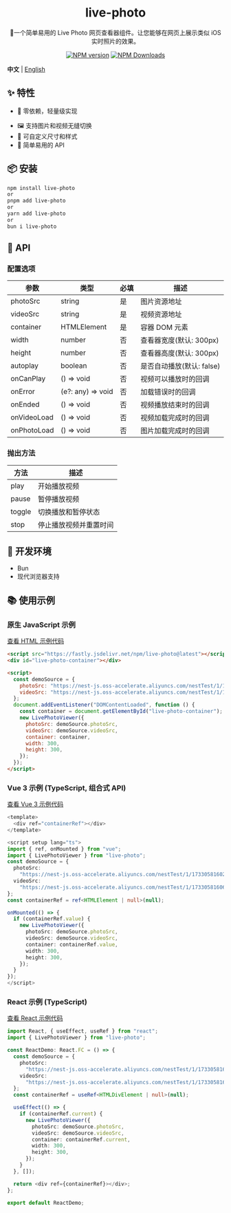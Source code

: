 <h1 align="center">live-photo</h1>
<p align="center">🚀一个简单易用的 Live Photo 网页查看器组件。让您能够在网页上展示类似 iOS 实时照片的效果。 </p>

<p align="center">
<a href="https://www.npmjs.com/package/live-photo" target="__blank"><img src="https://img.shields.io/npm/v/live-photo?color=a1b858&label=" alt="NPM version"></a>
<a href="https://www.npmjs.com/package/live-photo" target="__blank"><img alt="NPM Downloads" src="https://img.shields.io/npm/dm/live-photo?color=50a36f&label="></a>
</p>

**中文** | [English](./README.md)

## ✨ 特性

- 🎯 零依赖，轻量级实现
<!-- - 📱 支持移动端和桌面端 -->
- 🖼️ 支持图片和视频无缝切换
- 🎨 可自定义尺寸和样式
- 🚀 简单易用的 API

## 📦 安装

```bash
npm install live-photo
or
pnpm add live-photo
or
yarn add live-photo
or
bun i live-photo
```

## 📖 API

### 配置选项

| 参数      | 类型        | 必填 | 描述                    |
| --------- | ----------- | ---- | ----------------------- |
| photoSrc  | string      | 是   | 图片资源地址            |
| videoSrc  | string      | 是   | 视频资源地址            |
| container | HTMLElement | 是   | 容器 DOM 元素           |
| width     | number      | 否   | 查看器宽度(默认: 300px) |
| height    | number      | 否   | 查看器高度(默认: 300px) |
| autoplay  | boolean     | 否   | 是否自动播放(默认: false) |
| onCanPlay | () => void  | 否   | 视频可以播放时的回调    |
| onError   | (e?: any) => void | 否 | 加载错误时的回调        |
| onEnded   | () => void  | 否   | 视频播放结束时的回调    |
| onVideoLoad | () => void | 否  | 视频加载完成时的回调    |
| onPhotoLoad | () => void | 否  | 图片加载完成时的回调    |

### 抛出方法

| 方法   | 描述                     |
| ------ | ------------------------ |
| play   | 开始播放视频             |
| pause  | 暂停播放视频             |
| toggle | 切换播放和暂停状态       |
| stop   | 停止播放视频并重置时间   |

## 🔧 开发环境

- Bun
- 现代浏览器支持

## 📚 使用示例

### 原生 JavaScript 示例

[查看 HTML 示例代码](./demo/html-demo.html)

```html
<script src="https://fastly.jsdelivr.net/npm/live-photo@latest"></script>
<div id="live-photo-container"></div>

<script>
  const demoSource = {
    photoSrc: "https://nest-js.oss-accelerate.aliyuncs.com/nestTest/1/1733058160256.JPEG",
    videoSrc: "https://nest-js.oss-accelerate.aliyuncs.com/nestTest/1/1733058160657.MOV",
  };
  document.addEventListener("DOMContentLoaded", function () {
    const container = document.getElementById("live-photo-container");
    new LivePhotoViewer({
      photoSrc: demoSource.photoSrc,
      videoSrc: demoSource.videoSrc,
      container: container,
      width: 300,
      height: 300,
    });
  });
</script>
```

### Vue 3 示例 (TypeScript, 组合式 API)

[查看 Vue 3 示例代码](./demo/vue3-demo.html)

```typescript
<template>
  <div ref="containerRef"></div>
</template>

<script setup lang="ts">
import { ref, onMounted } from "vue";
import { LivePhotoViewer } from "live-photo";
const demoSource = {
  photoSrc:
    "https://nest-js.oss-accelerate.aliyuncs.com/nestTest/1/1733058160256.JPEG",
  videoSrc:
    "https://nest-js.oss-accelerate.aliyuncs.com/nestTest/1/1733058160657.MOV",
};
const containerRef = ref<HTMLElement | null>(null);

onMounted(() => {
  if (containerRef.value) {
    new LivePhotoViewer({
      photoSrc: demoSource.photoSrc,
      videoSrc: demoSource.videoSrc,
      container: containerRef.value,
      width: 300,
      height: 300,
    });
  }
});
</script>

```

### React 示例 (TypeScript)

[查看 React 示例代码](./demo/react-demo.html)

```typescript
import React, { useEffect, useRef } from "react";
import { LivePhotoViewer } from "live-photo";

const ReactDemo: React.FC = () => {
  const demoSource = {
    photoSrc:
      "https://nest-js.oss-accelerate.aliyuncs.com/nestTest/1/1733058160256.JPEG",
    videoSrc:
      "https://nest-js.oss-accelerate.aliyuncs.com/nestTest/1/1733058160657.MOV",
  };
  const containerRef = useRef<HTMLDivElement | null>(null);

  useEffect(() => {
    if (containerRef.current) {
      new LivePhotoViewer({
        photoSrc: demoSource.photoSrc,
        videoSrc: demoSource.videoSrc,
        container: containerRef.current,
        width: 300,
        height: 300,
      });
    }
  }, []);

  return <div ref={containerRef}></div>;
};

export default ReactDemo;
```
